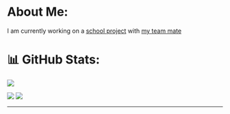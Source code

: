 # About Me:
I am currently working on a [school project](https://github.com/IlanOu/Jeu_2d_tracking) with [my team mate](https://github.com/Kibishi47)


# 📊 GitHub Stats:

[![](https://visitcount.itsvg.in/api?id=ilanou&icon=0&color=6)](https://visitcount.itsvg.in)

![](https://github-readme-streak-stats.herokuapp.com/?user=ilanou&theme=react&hide_border=false)
![](https://github-readme-stats.vercel.app/api/top-langs/?username=ilanou&theme=react&hide_border=false&include_all_commits=false&count_private=false&layout=compact)

---
